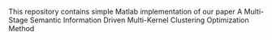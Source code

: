 This repository contains simple Matlab implementation of our paper A Multi-Stage Semantic Information Driven Multi-Kernel Clustering Optimization Method

